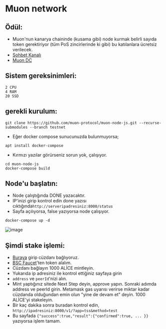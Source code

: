 # Muon network

## Ödül:

* Muon'nun kanarya chaininde (kusama gibi) node kurmak belirli sayıda token gerektiriyor (tüm PoS zincirlerinde ki gibi) bu katılanlara ücretsiz verilecek.
* [Sohbet Kanalı](https://t.me/MuonNetworkTurkish)
* [Muon DC](https://discord.gg/muon)

## Sistem gereksinimleri:
```
2 CPU
4 RAM
20 SSD
```

## gerekli kurulum:
```
git clone https://github.com/muon-protocol/muon-node-js.git --recurse-submodules --branch testnet
```

* Eğer docker compose sunucunuzda bulunmuyorsa;

```
apt install docker-compose
```

* Kırmızı yazılar görürseniz sorun yok, çalışıyor.

```
cd muon-node-js
docker-compose build
```

## Node'u başlatın:
* Node çalıştığında DONE yazacaktır.
* IP'inizi girip kontrol edin done yazısı cıktığında`http://serveripadresiniz:8000/status`
* Sayfa açılıyorsa, false yazıyorsa node çalışıyor.

```
docker-compose up -d
```

![image](https://user-images.githubusercontent.com/101149671/213519322-d3ab9641-2eeb-4e19-bdd7-ea580ad089f6.png)


## Şimdi stake işlemi:

* [Buraya](https://alice.muon.net/join) girip cüzdanı bağlıyoruz.
* [BSC Faucet](https://testnet.bnbchain.org/faucet-smart)'ten token alalım.
* Cüzdanı bağlayın 1000 ALİCE mintleyin. 
* Yukarıda ip adresiniz ile kontrol ettiğiniz sayfaya girin
* `address` ve `peerId`'nizi alın. 
* Mint yaptığınız sitede Next Step deyin, approve yapın. Sonraki adımda address ve peerId girin. Metamask gas uyarısı verirse miktar kadar cüzdanda olduğundan emin olun "yine de devam et" deyin. 1000 ALİCE'yi stakeleyin. 
* Bir kaç dakika sonra buradan kontrol edin, `http://ipadresiniz:8000/v1/?app=tss&method=test`
* Bu sayfada `{"success":true,"result":{"confirmed":true, ... }}` yazıyorsa işlem tamam.
